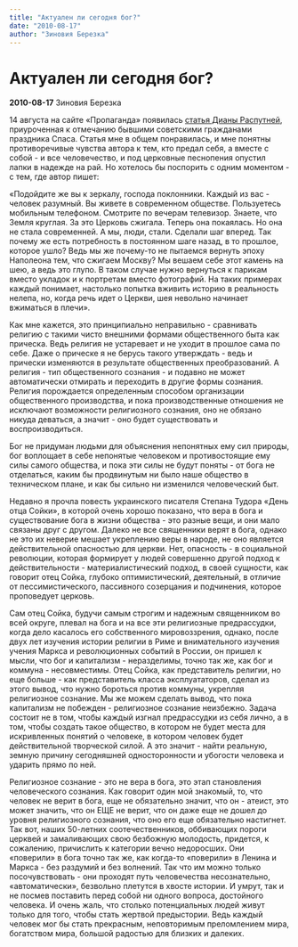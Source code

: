```yaml
---
title: "Актуален ли сегодня бог?"
date: "2010-08-17"
author: "Зиновия Березка"
---
```


# Актуален ли сегодня бог?

**2010-08-17** Зиновия Березка

14 августа на сайте «Пропаганда» появилась [статья Дианы Распутней](/2584.md), приуроченная к отмечанию бывшими советскими гражданами праздника Спаса. Статья мне в общем понравилась, и мне понятны противоречивые чувства автора к тем, кто предал себя, а вместе с собой - и все человечество, и под церковные песнопения опустил лапки в надежде на рай. Но хотелось бы поспорить с одним моментом - с тем, где автор пишет:

«Подойдите же вы к зеркалу, господа поклонники. Каждый из вас - человек разумный. Вы живете в современном обществе. Пользуетесь мобильным телефоном. Смотрите по вечерам телевизор. Знаете, что Земля круглая. За это Церковь сжигала. Теперь она покаялась. Но она не стала современней. А мы, люди, стали. Сделали шаг вперед. Так почему же есть потребность в постоянном шаге назад, в то прошлое, которое ушло? Ведь мы же почему-то не пытаемся вернуть эпоху Наполеона тем, что сжигаем Москву? Мы вешаем себе этот камень на шею, а ведь это глупо. В таком случае нужно вернуться к парикам вместо укладок и к портретам вместо фотографий. На таких примерах каждый понимает, настолько попытка вживить историю в реальность нелепа, но, когда речь идет о Церкви, шея невольно начинает вжиматься в плечи».

Как мне кажется, это принципиально неправильно - сравнивать религию с такими чисто внешними формами общественного быта как прическа. Ведь религия не устаревает и не уходит в прошлое сама по себе. Даже о прическе я не берусь такого утверждать - ведь и прически изменяются в результате общественных преобразований. А религия - тип общественного сознания - и подавно не может автоматически отмирать и переходить в другие формы сознания. Религия порождается определенным способом организации общественного производства, и пока производственные отношения не исключают возможности религиозного сознания, оно не обязано никуда деваться, а значит - оно будет существовать и воспроизводиться.

Бог не придуман людьми для объяснения непонятных ему сил природы, бог воплощает в себе непонятые человеком и противостоящие ему силы самого общества, и пока эти силы не будут поняты - от бога не отделаться, каким бы продвинутым ни было наше общество в техническом плане, и как бы сильно ни изменился человеческий быт.

Недавно я прочла повесть украинского писателя Степана Тудора «День отца Сойки», в которой очень хорошо показано, что вера в бога и существование бога в жизни общества - это разные вещи, и они мало связаны друг с другом. Далеко не все священники верят в бога, однако не это их неверие мешает укреплению веры в народе, не оно является действительной опасностью для церкви. Нет, опасность - в социальной революции, которая формирует у людей совершенно другой подход к действительности - материалистический подход, в своей сущности, как говорит отец Сойка, глубоко оптимистический, деятельный, в отличие от пессимистического, пассивного созерцания и подчинения, которое проповедует церковь.

Сам отец Сойка, будучи самым строгим и надежным священником во всей округе, плевал на бога и на все эти религиозные предрассудки, когда дело касалось его собственного мировоззрения, однако, после двух лет изучения истории религии в Риме и внимательного изучения учения Маркса и революционных событий в России, он пришел к мысли, что бог и капитализм - неразделимы, точно так же, как бог и коммуна - несовместимы. Отец Сойка, как представитель религии, но еще больше - как представитель класса эксплуататоров, сделал из этого вывод, что нужно бороться против коммуны, укрепляя религиозное сознание. Мы же можем сделать вывод, что пока капитализм не побежден - религиозное сознание неизбежно. Задача состоит не в том, чтобы каждый изгнал предрассудки из себя лично, а в том, чтобы создать такое общество, в котором не будет места для искривленных понятий о человеке, в котором человек будет действительной творческой силой. А это значит - найти реальную, земную причину сегодняшней односторонности и убогости человека и ударить прямо по ней.

Религиозное сознание - это не вера в бога, это этап становления человеческого сознания. Как говорит один мой знакомый, то, что человек не верит в бога, еще не обязательно значит, что он - атеист, это может значить, что он ЕЩЕ не верит, что он даже еще не дошел до уровня религиозного сознания, что оно его еще обязательно настигнет. Так вот, наших 50-летних соотечественников, оббивающих пороги церквей и замаливающих свою безбожную молодость, придется, к сожалению, причислить к категории вечно недоросших. Они «поверили» в бога точно так же, как когда-то «поверили» в Ленина и Маркса - без раздумий и без волнений. Так что им можно только посочувствовать - они проходят путь человечества несознательно, «автоматически», безвольно плетутся в хвосте истории. И умрут, так и не посмев поставить перед собой ни одного вопроса, достойного человека. И очень жаль, что столько потенциальных людей живут только для того, чтобы стать жертвой предыстории. Ведь каждый человек мог бы стать прекрасным, неповторимым преломлением мира, богатством мира, большой радостью для близких и далеких.